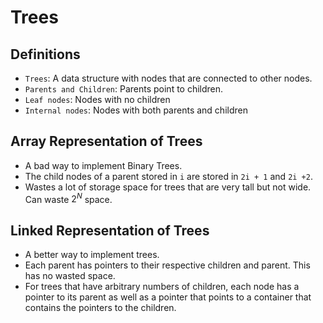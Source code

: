 # Trees

## Definitions
* `Trees`:  A data structure with nodes that are connected to other nodes.
* `Parents and Children`: Parents point to children.
* `Leaf nodes`: Nodes with no children
* `Internal nodes`: Nodes with both parents and children

## Array Representation of Trees
* A bad way to implement Binary Trees.
* The child nodes of a parent stored in `i` are stored in `2i + 1` and `2i +2`.
* Wastes a lot of storage space for trees that are very tall but not wide. Can waste $2^N$ space.

## Linked Representation of Trees
* A better way to implement trees.
* Each parent has pointers to their respective children and parent. This has no wasted space.
* For trees that have arbitrary numbers of children, each node has a pointer to its parent as well as a pointer that points to a container that contains the pointers to the children.
